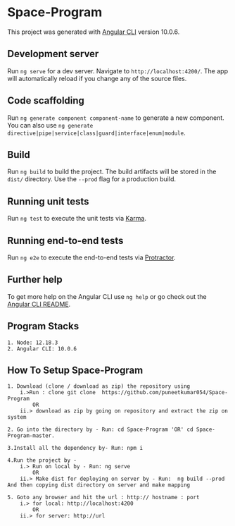 # Space-Program

This project was generated with [Angular CLI](https://github.com/angular/angular-cli) version 10.0.6.

## Development server

Run `ng serve` for a dev server. Navigate to `http://localhost:4200/`. The app will automatically reload if you change any of the source files.

## Code scaffolding

Run `ng generate component component-name` to generate a new component. You can also use `ng generate directive|pipe|service|class|guard|interface|enum|module`.

## Build

Run `ng build` to build the project. The build artifacts will be stored in the `dist/` directory. Use the `--prod` flag for a production build.

## Running unit tests

Run `ng test` to execute the unit tests via [Karma](https://karma-runner.github.io).

## Running end-to-end tests

Run `ng e2e` to execute the end-to-end tests via [Protractor](http://www.protractortest.org/).

## Further help

To get more help on the Angular CLI use `ng help` or go check out the [Angular CLI README](https://github.com/angular/angular-cli/blob/master/README.md).


## Program Stacks
    1. Node: 12.18.3
    2. Angular CLI: 10.0.6

## How To Setup Space-Program
    1. Download (clone / download as zip) the repository using 
        i.>Run : clone git clone  https://github.com/puneetkumar054/Space-Program
            OR
        ii.> download as zip by going on repository and extract the zip on system

    2. Go into the directory by - Run: cd Space-Program 'OR' cd Space-Program-master.

    3.Install all the dependency by- Run: npm i 

    4.Run the project by - 
        i.> Run on local by - Run: ng serve
            OR
        ii.> Make dist for deploying on server by - Run:  ng build --prod And then copying dist directory on server and make mapping 

    5. Goto any browser and hit the url : http:// hostname : port
        i.> for local: http://localhost:4200
            OR
        ii.> for server: http://url
